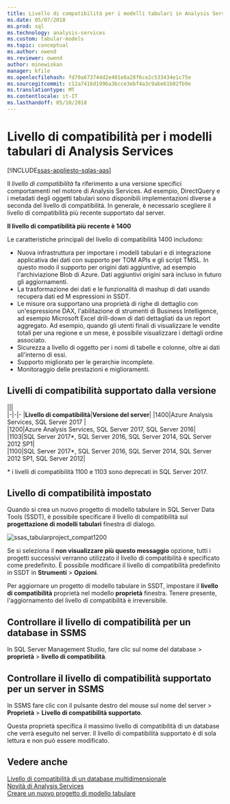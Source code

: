 ```yaml
---
title: Livello di compatibilità per i modelli tabulari in Analysis Services | Documenti Microsoft
ms.date: 05/07/2018
ms.prod: sql
ms.technology: analysis-services
ms.custom: tabular-models
ms.topic: conceptual
ms.author: owend
ms.reviewer: owend
author: minewiskan
manager: kfile
ms.openlocfilehash: fd70a673744d2e401e8a28f6ce2c533434e1c75e
ms.sourcegitcommit: c12a7416d1996a3bcce3ebf4a3c9abe61b02fb9e
ms.translationtype: MT
ms.contentlocale: it-IT
ms.lasthandoff: 05/10/2018
---
```

# <a name="compatibility-level-for-analysis-services-tabular-models"></a>Livello di compatibilità per i modelli tabulari di Analysis Services
[!INCLUDE[ssas-appliesto-sqlas-aas](../../includes/ssas-appliesto-sqlas-aas.md)]

  Il *livello di compatibilità* fa riferimento a una versione specifici comportamenti nel motore di Analysis Services. Ad esempio, DirectQuery e i metadati degli oggetti tabulari sono disponibili implementazioni diverse a seconda del livello di compatibilità. In generale, è necessario scegliere il livello di compatibilità più recente supportato dal server.

  **Il livello di compatibilità più recente è 1400** 
  
Le caratteristiche principali del livello di compatibilità 1400 includono:

*  Nuova infrastruttura per importare i modelli tabulari e di integrazione applicativa dei dati con supporto per TOM APIs e gli script TMSL. In questo modo il supporto per origini dati aggiuntive, ad esempio l'archiviazione Blob di Azure. Dati aggiuntivi origini sarà incluso in futuro gli aggiornamenti.
*  La trasformazione dei dati e le funzionalità di mashup di dati usando recupera dati ed M espressioni in SSDT.
*  Le misure ora supportano una proprietà di righe di dettaglio con un'espressione DAX, l'abilitazione di strumenti di Business Intelligence, ad esempio Microsoft Excel drill-down di dati dettagliati da un report aggregato. Ad esempio, quando gli utenti finali di visualizzare le vendite totali per una regione e un mese, è possibile visualizzare i dettagli ordine associato. 
*  Sicurezza a livello di oggetto per i nomi di tabelle e colonne, oltre ai dati all'interno di essi.
*  Supporto migliorato per le gerarchie incomplete.
*  Monitoraggio delle prestazioni e miglioramenti.

  
## <a name="supported-compatibility-levels-by-version"></a>Livelli di compatibilità supportato dalla versione
  
|||  
|-|-|- 
|**Livello di compatibilità**|**Versione del server**| 
|1400|Azure Analysis Services, SQL Server 2017 |  
|1200|Azure Analysis Services, SQL Server 2017, SQL Server 2016| 
|1103|SQL Server 2017*, SQL Server 2016, SQL Server 2014, SQL Server 2012 SP1|  
|1100|SQL Server 2017*, SQL Server 2016, SQL Server 2014, SQL Server 2012 SP1, SQL Server 2012| 

\* i livelli di compatibilità 1100 e 1103 sono deprecati in SQL Server 2017.
  
## <a name="set-compatibility-level"></a>Livello di compatibilità impostato 
 Quando si crea un nuovo progetto di modello tabulare in SQL Server Data Tools (SSDT), è possibile specificare il livello di compatibilità sul **progettazione di modelli tabulari** finestra di dialogo. 
  
 ![ssas_tabularproject_compat1200](../../analysis-services/tabular-models/media/ssas-tabularproject-compat1200.png)  
  
 Se si seleziona il **non visualizzare più questo messaggio** opzione, tutti i progetti successivi verranno utilizzato il livello di compatibilità è specificato come predefinito. È possibile modificare il livello di compatibilità predefinito in SSDT in **Strumenti** > **Opzioni**.  
  
 Per aggiornare un progetto di modello tabulare in SSDT, impostare il **livello di compatibilità** proprietà nel modello **proprietà** finestra. Tenere presente, l'aggiornamento del livello di compatibilità è irreversibile.
  
## <a name="check-compatibility-level-for-a-database-in-ssms"></a>Controllare il livello di compatibilità per un database in SSMS  
 In SQL Server Management Studio, fare clic sul nome del database > **proprietà** > **livello di compatibilità**.  
  
## <a name="check-supported-compatibility-level-for-a-server-in-ssms"></a>Controllare il livello di compatibilità supportato per un server in SSMS  
 In SSMS fare clic con il pulsante destro del mouse sul nome del server > **Proprietà** > **Livello di compatibilità supportato**.  
  
 Questa proprietà specifica il massimo livello di compatibilità di un database che verrà eseguito nel server. Il livello di compatibilità supportato è di sola lettura e non può essere modificato.  
  
## <a name="see-also"></a>Vedere anche  
 [Livello di compatibilità di un database multidimensionale](../../analysis-services/multidimensional-models/compatibility-level-of-a-multidimensional-database-analysis-services.md)   
 [Novità di Analysis Services](../../analysis-services/what-s-new-in-analysis-services.md)   
 [Creare un nuovo progetto di modello tabulare](../../analysis-services/tabular-models/create-a-new-tabular-model-project-analysis-services.md)  
  
  
